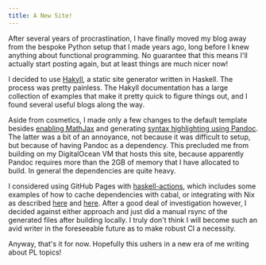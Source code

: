 ```yaml
---
title: A New Site!
---
```


After several years of procrastination, I have finally moved my blog away from
the bespoke Python setup that I made years ago, long before I knew anything
about functional programming. No guarantee that this means I'll actually start
posting again, but at least things are much nicer now!

I decided to use [Hakyll](https://jaspervdj.be/hakyll/), a static site
generator written in Haskell. The process was pretty painless. The Hakyll
documentation has a large collection of examples that make it pretty quick to
figure things out, and I found several useful blogs along the way.

Aside from cosmetics, I made only a few changes to the default template besides
[enabling MathJax](https://wizzup.github.io/posts/hakyll-mathjax/) and
generating [syntax highlighting using
Pandoc](https://rebeccaskinner.net/posts/2021-01-31-hakyll-syntax-highlighting.html).
The latter was a bit of an annoyance, not because it was difficult to setup,
but because of having Pandoc as a dependency. This precluded me from building
on my DigitalOcean VM that hosts this site, because apparently Pandoc requires
more than the 2GB of memory that I have allocated to build. In general the
dependencies are quite heavy. 

I considered using GitHub Pages with
[haskell-actions](https://github.com/haskell-actions/), which includes some
examples of how to cache dependencies with cabal, or integrating with Nix as
described
[here](https://robertwpearce.com/the-hakyll-nix-template-tutorial.html) and
[here](https://rebeccaskinner.net/posts/2021-06-06-nixifying-a-hakyll-blog.html).
After a good deal of investigation however, I decided against either approach
and just did a manual rsync of the generated files after building locally. I
truly don't think I will become such an avid writer in the foreseeable future
as to make robust CI a necessity.

Anyway, that's it for now. Hopefully this ushers in a new era of me writing
about PL topics!
